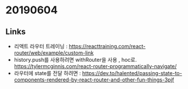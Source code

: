 # 20190604

## Links

- 리액트 라우터 트레이닝 : https://reacttraining.com/react-router/web/example/custom-link
- history.push를 사용하려면 withRouter을 사용 , hoc로. https://tylermcginnis.com/react-router-programmatically-navigate/
- 라우터에 state를 전달 하려면 : https://dev.to/halented/passing-state-to-components-rendered-by-react-router-and-other-fun-things-3pjf

